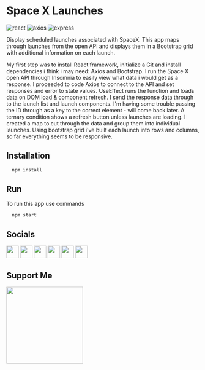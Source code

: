 # Space X Launches

![react](https://badgen.net/badge/React/18.2.0/purple?icon=git)
![axios](https://badgen.net/badge/Axios/0.27.2/yellow?icon=git)
![express](https://badgen.net/badge/Bootstrap/2.5.0/blue?icon=git)

Display scheduled launches associated with SpaceX. This app maps through launches from the open API and displays them in a Bootstrap grid with additional information on each launch.

My first step was to install React framework, initialize a Git and install dependencies i think i may need: Axios and Bootstrap. I run the Space X open API through Insomnia to easily view what data i would get as a response. I proceeded to code Axios to connect to the API and set responses and error to state values. UseEffect runs the function and loads data on DOM load & component refresh. I send the response data through to the launch list and launch components. I'm having some trouble passing the ID through as a key to the correct element - will come back later. A ternary condition shows a refresh button unless launches are loading. I created a map to cut through the data and group them into individual launches. Using bootstrap grid i've built each launch into rows and columns, so far everything seems to be responsive.

## Installation

```bash
  npm install
```

## Run

To run this app use commands

```bash
  npm start
```

## Socials

<p align="left"> <a href="https://www.facebook.com/enitdev" target="_blank" rel="noreferrer"><img src="https://raw.githubusercontent.com/danielcranney/readme-generator/main/public/icons/socials/facebook.svg" width="32" height="32" /></a> <a href="https://www.github.com/enitdev" target="_blank" rel="noreferrer"><img src="https://raw.githubusercontent.com/danielcranney/readme-generator/main/public/icons/socials/github.svg" width="32" height="32" /></a> <a href="https://enitial.hashnode.dev" target="_blank" rel="noreferrer"><img src="https://raw.githubusercontent.com/danielcranney/readme-generator/main/public/icons/socials/hashnode.svg" width="32" height="32" /></a> <a href="https://www.linkedin.com/in/enitdev" target="_blank" rel="noreferrer"><img src="https://raw.githubusercontent.com/danielcranney/readme-generator/main/public/icons/socials/linkedin.svg" width="32" height="32" /></a> <a href="https://www.stackoverflow.com/users/enitdev" target="_blank" rel="noreferrer"><img src="https://raw.githubusercontent.com/danielcranney/readme-generator/main/public/icons/socials/stackoverflow.svg" width="32" height="32" /></a> <a href="https://www.twitter.com/enitdev" target="_blank" rel="noreferrer"><img src="https://raw.githubusercontent.com/danielcranney/readme-generator/main/public/icons/socials/twitter.svg" width="32" height="32" /></a></p>

## Support Me

<a href="https://www.buymeacoffee.com/enitial"><img src="https://cdn.buymeacoffee.com/buttons/v2/default-yellow.png" width="200" /></a>
